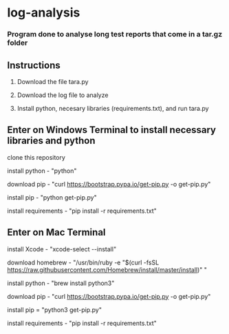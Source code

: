 # log-analysis

### Program done to analyse long test reports that come in a tar.gz folder 

## Instructions
1. Download the file tara.py 

2. Download the log file to analyze 

3. Install python, necesary libraries (requirements.txt), and run tara.py


## Enter on Windows Terminal to install necessary libraries and python
clone this repository

install python - "python"

download pip - "curl https://bootstrap.pypa.io/get-pip.py -o get-pip.py"

install pip - "python get-pip.py"

install requirements - "pip install -r requirements.txt"



## Enter on Mac Terminal

install Xcode - "xcode-select --install"

download homebrew - "/usr/bin/ruby -e "$(curl -fsSL https://raw.githubusercontent.com/Homebrew/install/master/install)" "

install python - "brew install python3"

download pip - "curl https://bootstrap.pypa.io/get-pip.py -o get-pip.py"

install pip = "python3 get-pip.py"

install requirements - "pip install -r requirements.txt"







